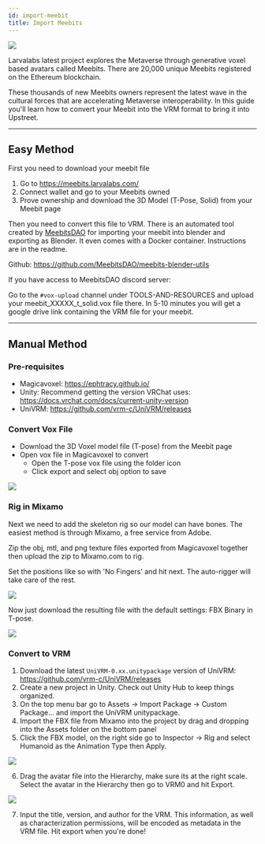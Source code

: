 ```yaml
---
id: import-meebit
title: Import Meebits
---
```


![](/img/meebits0.jpg)

Larvalabs latest project explores the Metaverse through generative voxel based avatars called Meebits. There are 20,000 unique Meebits registered on the Ethereum blockchain. 

These thousands of new Meebits owners represent the latest wave in the cultural forces that are accelerating Metaverse interoperability. In this guide you'll learn how to convert your Meebit into the VRM format to bring it into Upstreet.


---

## Easy Method

First you need to download your meebit file

1. Go to https://meebits.larvalabs.com/
2. Connect wallet and go to your Meebits owned
3. Prove ownership and download the 3D Model (T-Pose, Solid) from your Meebit page

Then you need to convert this file to VRM. There is an automated tool created by [MeebitsDAO](https://meebitsdao.world/) for importing your meebit into blender and exporting as Blender. It even comes with a Docker container. Instructions are in the readme.

Github: https://github.com/MeebitsDAO/meebits-blender-utils

If you have access to MeebitsDAO discord server:

Go to the `#vox-upload` channel under TOOLS-AND-RESOURCES and upload your meebit_XXXXX_t_solid.vox file there. In 5-10 minutes you will get a google drive link containing the VRM file for your meebit.


---

## Manual Method


### Pre-requisites

- Magicavoxel: https://ephtracy.github.io/
- Unity: Recommend getting the version VRChat uses: https://docs.vrchat.com/docs/current-unity-version
- UniVRM: https://github.com/vrm-c/UniVRM/releases

### Convert Vox File
- Download the 3D Voxel model file (T-pose) from the Meebit page
- Open vox file in Magicavoxel to convert
  - Open the T-pose vox file using the folder icon
  - Click export and select obj option to save
  
![](/img/meebits1.png)  

### Rig in Mixamo

Next we need to add the skeleton rig so our model can have bones. The easiest method is through Mixamo, a free service from Adobe.

Zip the obj, mtl, and png texture files exported from Magicavoxel together then upload the zip to Mixamo.com to rig.

Set the positions like so with 'No Fingers' and hit next. The auto-rigger will take care of the rest.

![](/img/meebits2.png)

Now just download the resulting file with the default settings: FBX Binary in T-pose.

![](/img/meebits3.png)

### Convert to VRM

1. Download the latest `UniVRM-0.xx.unitypackage` version of UniVRM: https://github.com/vrm-c/UniVRM/releases
2. Create a new project in Unity. Check out Unity Hub to keep things organized.
3. On the top menu bar go to Assets -> Import Package -> Custom Package... and import the UniVRM unitypackage.
4. Import the FBX file from Mixamo into the project by drag and dropping into the Assets folder on the bottom panel
5. Click the FBX model, on the right side go to Inspector -> Rig and select Humanoid as the Animation Type then Apply.

![](/img/meebits4.png)

6. Drag the avatar file into the Hierarchy, make sure its at the right scale. Select the avatar in the Hierarchy then go to VRM0 and hit Export.

![](/img/meebits5.png)

7. Input the title, version, and author for the VRM. This information, as well as characterization permissions, will be encoded as metadata in the VRM file. Hit export when you're done!